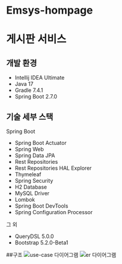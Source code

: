 # Emsys-hompage
# 게시판 서비스 


## 개발 환경

* Intellij IDEA Ultimate
* Java 17
* Gradle 7.4.1
* Spring Boot 2.7.0

## 기술 세부 스택

Spring Boot

* Spring Boot Actuator
* Spring Web
* Spring Data JPA
* Rest Repositories
* Rest Repositories HAL Explorer
* Thymeleaf
* Spring Security
* H2 Database
* MySQL Driver
* Lombok
* Spring Boot DevTools
* Spring Configuration Processor

그 외

* QueryDSL 5.0.0
* Bootstrap 5.2.0-Beta1

##구조
![use-case 다이어그램](https://github.com/myoungsuk/Emsys-hompage/assets/81986479/b83e8758-5a5c-4bc8-a162-bd794823abda)
![er 다이어그램](https://github.com/myoungsuk/Emsys-hompage/assets/81986479/f5d8d388-3d23-4fa7-9b9d-242361964ae2)


